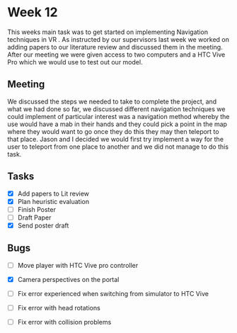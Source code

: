 # Week 12

This weeks main task was to get started on implementing Navigation techniques in VR . As instructed by our supervisors 
last week we worked on adding papers to our literature review and discussed them in the meeting. After our meeting we 
were given access to two computers and a HTC Vive Pro which we would use to test out our model. 

## Meeting

We discussed the steps we needed to take to complete the project, and what we had done so far, we discussed 
different navigation techniques we could implement of particular interest was a navigation method whereby the use would 
have a mab in their hands and they could pick a point in the map where they would want to go once they do this  they may 
then teleport to that place. Jason and I decided we would first try implement a way for the user to teleport from one 
place to another and we did not manage to do this task.

## Tasks

* [x] Add papers to Lit review
* [x] Plan heuristic evaluation
* [ ] Finish Poster 
* [ ] Draft Paper
* [x] Send poster draft

## Bugs

* [ ] Move player with HTC Vive pro controller
* [x] Camera perspectives on the portal
* [ ] Fix error experienced when switching from simulator to HTC Vive
* [ ] Fix error with head rotations
* [ ] Fix error with collision problems 









